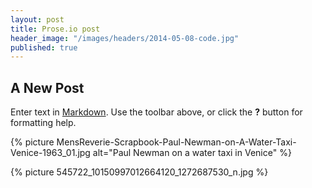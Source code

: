 ```yaml
---
layout: post
title: Prose.io post
header_image: "/images/headers/2014-05-08-code.jpg"
published: true
---
```


## A New Post

Enter text in [Markdown](http://daringfireball.net/projects/markdown/). Use the toolbar above, or click the **?** button for formatting help.

{% picture MensReverie-Scrapbook-Paul-Newman-on-A-Water-Taxi-Venice-1963_01.jpg alt="Paul Newman on a water taxi in Venice" %}

{% picture 545722_10150997012664120_1272687530_n.jpg %}
